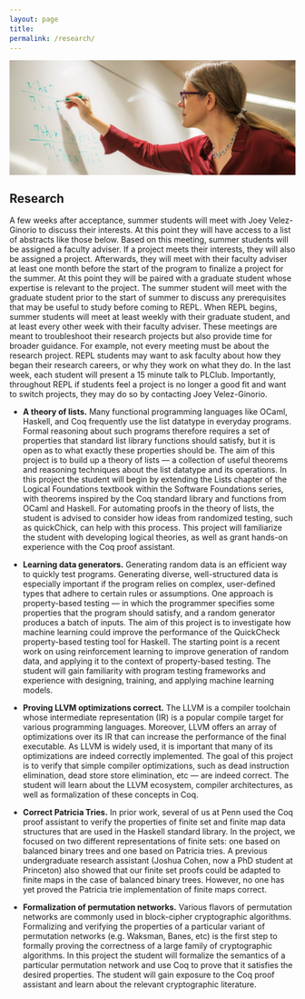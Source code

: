```yaml
---
layout: page
title: 
permalink: /research/
---
```


<img align="center" src="/images/weirich1.png">

## Research

A few weeks after acceptance, summer students will meet with Joey Velez-Ginorio to discuss their interests. At this point they will have access to a list of abstracts like those below. Based on this meeting, summer students will be assigned a faculty adviser. If a project meets their interests, they will also be assigned a project. Afterwards, they will meet with their faculty adviser at least one month before the start of the program to finalize a project for the summer. At this point they will be paired with a graduate student whose expertise is relevant to the project. The summer student will meet with the graduate student prior to the start of summer to discuss any prerequisites that may be useful to study before coming to REPL. When REPL begins, summer students will meet at least weekly with their graduate student, and at least every other week with their faculty adviser. These meetings are meant to troubleshoot their research projects but also provide time for broader guidance. For example, not every meeting must be about the research project. REPL students may want to ask faculty about how they began their research careers, or why they work on what they do. In the last week, each student will present a 15 minute talk to PLClub. Importantly, throughout REPL if students feel a project is no longer a good fit and want to switch projects, they may do so by contacting Joey Velez-Ginorio.

- **A theory of lists.** Many functional programming languages like OCaml, Haskell, and Coq frequently use the list datatype in everyday programs. Formal reasoning about such programs therefore requires a set of properties that standard list library functions should satisfy, but it is open as to what exactly these properties should be. The aim of this project is to build up a theory of lists — a collection of useful theorems and reasoning techniques about the list datatype and its operations. In this project the student will begin by extending the Lists chapter of the Logical Foundations textbook within the Software Foundations series, with theorems inspired by the Coq standard library and functions from OCaml and Haskell. For automating proofs in the theory of lists, the student is advised to consider how ideas from randomized testing, such as quickChick, can help with this process. This project will familiarize the student with developing logical theories, as well as grant hands-on experience with the Coq proof assistant.

- **Learning data generators.** Generating random data is an efficient way to quickly test programs. Generating diverse, well-structured data is especially important if the program relies on complex, user-defined types that adhere to certain rules or assumptions. One approach is property-based testing — in which the programmer specifies some properties that the program should satisfy, and a random generator produces a batch of inputs. The aim of this project is to investigate how machine learning could improve the performance of the QuickCheck property-based testing tool for Haskell. The starting point is a recent work on using reinforcement learning to improve generation of random data, and applying it to the context of property-based testing. The student will gain familiarity with program testing frameworks and experience with designing, training, and applying machine learning models.

- **Proving LLVM optimizations correct.** The LLVM is a compiler toolchain whose intermediate representation (IR) is a popular compile target for various programming languages. Moreover, LLVM offers an array of optimizations over its IR that can increase the performance of the final executable. As LLVM is widely used, it is important that many of its optimizations are indeed correctly implemented. The goal of this project is to verify that simple compiler optimizations, such as dead instruction elimination, dead store store elimination, etc — are indeed correct. The student will learn about the LLVM ecosystem, compiler architectures, as well as formalization of these concepts in Coq.

- **Correct Patricia Tries.** In prior work, several of us at Penn used the Coq proof assistant to verify the properties of finite set and finite map data structures that are used in the Haskell standard library. In the project, we focused on two different representations of finite sets: one based on balanced binary trees and one based on Patricia tries. A previous undergraduate research assistant (Joshua Cohen, now a PhD student at Princeton) also showed that our finite set proofs could be adapted to finite maps in the case of balanced binary trees. However, no one has yet proved the Patricia trie implementation of finite maps correct.

- **Formalization of permutation networks.** Various flavors of permutation networks are commonly used in block-cipher cryptographic algorithms. Formalizing and verifying the properties of a particular variant of permutation networks (e.g. Waksman, Banes, etc) is the first step to formally proving the correctness of a large family of cryptographic algorithms. In this project the student will formalize the semantics of a particular permutation network and use Coq to prove that it satisfies the desired properties. The student will gain exposure to the Coq proof assistant and learn about the relevant cryptographic literature.

